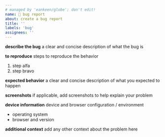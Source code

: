 ```yaml
---
# managed by 'eankeen/globe'; don't edit!
name: 🐛 bug report
about: create a bug report
title: ''
labels: 'bug'
assignees: ''
---
```


**describe the bug**
a clear and concise description of what the bug is

**to reproduce**
steps to reproduce the behavior

1. step alfa
2. step bravo

**expected behavior**
a clear and concise description of what you expected to happen

**screenshots**
if applicable, add screenshots to help explain your problem

**device information**
device and browser configuration / environment

- operating system
- browser and version

**additional context**
add any other context about the problem here
